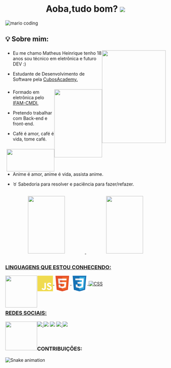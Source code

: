 <h1 align="center" >Aoba,tudo bom?  <img src="https://media.giphy.com/media/hvRJCLFzcasrR4ia7z/giphy.gif" width="30px"></h1>

![mario coding](https://i.imgur.com/1ZvVkDc.gif)

## 💡 Sobre mim:
###  <img align="right" width="200px" height="290px" src="https://user-images.githubusercontent.com/74678483/155821617-e65f9a0c-01a1-4866-abf5-8e1795591e5b.gif">
- Eu me chamo Matheus Heinrique tenho 18 anos sou técnico em eletrônica e futuro DEV :) 

- Estudante de Desenvolvimento de Software pela <a href="https://github.com/cubos-academy">CubosAcademy.</a>
 ###  <img align="right" width="150px" height="213px" src="https://user-images.githubusercontent.com/74678483/159194534-443568cd-2107-4112-8c48-58a0364849a7.gif"> 
- Formado em eletrônica pelo <a href="http://www2.ifam.edu.br/campus/cmdi">IFAM-CMDI.</a>

- Pretendo trabalhar com Back-end e front-end.

- Café é amor, café é vida, tome café.
###  <img align="right" width="150px" height="70px" src="https://i.pinimg.com/originals/4f/2d/a6/4f2da6dfcf48e48a5715c8a13dcc44f1.gif">
- Anime é amor, anime é vida, assista anime.

- ♉ Sabedoria para resolver e paciência para fazer/refazer.

##

<div align="center">

  <a href="https://github.com/K4binho">
  <img width="48%", img height="180em" src="https://github-readme-stats.vercel.app/api?username=K4binho&show_icons=true&theme=midnight-purple&include_all_commits=true&count_private=true"/>
  <img width="48%", img height="180em" src="https://github-readme-stats.vercel.app/api/top-langs/?username=K4binho&layout=compact&langs_count=7&theme=midnight-purple"/>  
   
</div>

##  

###        LINGUAGENS QUE ESTOU CONHECENDO:
 
<div align-items="center">
 
<img align="left" width="100px" height="100px" src="https://network.grupoabril.com.br/wp-content/uploads/sites/4/2016/12/anime-tired.gif">   
  <img align="center" alt="Js" height="50" width="50" src="https://raw.githubusercontent.com/devicons/devicon/master/icons/javascript/javascript-plain.svg">
  <img align="center" alt="HTML" height="50" width="50" src="https://raw.githubusercontent.com/devicons/devicon/master/icons/html5/html5-original.svg">
  <img align="center" alt="CSS" height="50" width="50" src="https://raw.githubusercontent.com/devicons/devicon/master/icons/css3/css3-original.svg">
  <img align="center" alt="CSS" height="50" width="50" src="https://user-images.githubusercontent.com/74678483/168316607-5f30b5ec-a7da-42ad-9f82-cd6c9e9e2b42.png">
   <br><br><br>
 
</div>

 
###        REDES SOCIAIS:

<div align-items="center">
      <img align="left" width="100px" height="90px" src="https://c.tenor.com/__Nrx1uRHfQAAAAC/nao-tomori-nao.gif">   
      <a href = "mailto:heinriquem158@gmail.com"><img src="https://img.shields.io/badge/-Gmail-%23333?style=for-the-badge&logo=gmail&logoColor=white" target="_blank">       </a>
      <a href="https://www.linkedin.com/in/matheus-heinrique-888312182/" target="_blank"><img src="https://img.shields.io/badge/-LinkedIn-%230077B5?style=for-the-badge&logo=linkedin&logoColor=white" target="_blank"></a> 
      <a href="https://www.youtube.com/channel/UCr6xsD3VrYNbmq0KLLCXNLg" target="_blank"><img src="https://img.shields.io/badge/YouTube-FF0000?style=for-the-badge&logo=youtube&logoColor=white" target="_blank"></a>
      <a href="https://www.instagram.com/m_heinrique/" target="_blank"><img src="https://img.shields.io/badge/-Instagram-%23E4405F?style=for-the-badge&logo=instagram&logoColor=white" target="_blank">
      </a>
      <a href="https://github.com/K4binho"><img src="https://img.shields.io/badge/-Github-%23333?style=for-the-badge&logo=github&logoColor=white" target="_blank">
      </a>
   <br><br><br>
</div>

###  CONTRIBUIÇÕES:
        
  ![Snake animation](https://github.com/K4binho/K4binho/blob/output/github-contribution-grid-snake.svg)

